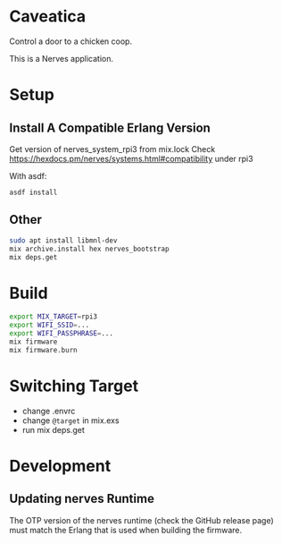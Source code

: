 # Caveatica

Control a door to a chicken coop.

This is a Nerves application.

# Setup

## Install A Compatible Erlang Version

Get version of nerves_system_rpi3 from mix.lock
Check https://hexdocs.pm/nerves/systems.html#compatibility under rpi3

With asdf:

```
asdf install
```

## Other

```sh
sudo apt install libmnl-dev
mix archive.install hex nerves_bootstrap
mix deps.get
```

# Build

```sh
export MIX_TARGET=rpi3
export WIFI_SSID=...
export WIFI_PASSPHRASE=...
mix firmware
mix firmware.burn
```

# Switching Target

* change .envrc
* change `@target` in mix.exs
* run mix deps.get

# Development

## Updating nerves Runtime

The OTP version of the nerves runtime (check the GitHub release page)
must match the Erlang that is used when building the firmware.
